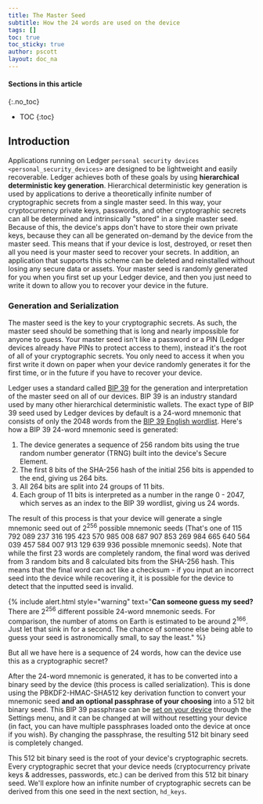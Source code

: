 ```yaml
---
title: The Master Seed
subtitle: How the 24 words are used on the device
tags: []
toc: true
toc_sticky: true
author: pscott
layout: doc_na
---
```


#### Sections in this article
{:.no_toc}
* TOC
{:toc}

## Introduction

Applications running on Ledger `personal security devices <personal_security_devices>` are designed to be lightweight and easily
recoverable. Ledger achieves both of these goals by using **hierarchical
deterministic key generation**. Hierarchical deterministic key
generation is used by applications to derive a theoretically infinite
number of cryptographic secrets from a single master seed. In this way,
your cryptocurrency private keys, passwords, and other cryptographic
secrets can all be determined and intrinsically "stored" in a single
master seed. Because of this, the device's apps don't have to store
their own private keys, because they can all be generated on-demand by
the device from the master seed. This means that if your device is lost,
destroyed, or reset then all you need is your master seed to recover
your secrets. In addition, an application that supports this scheme can
be deleted and reinstalled without losing any secure data or assets.
Your master seed is randomly generated for you when you first set up
your Ledger device, and then you just need to write it down to allow you
to recover your device in the future.

### Generation and Serialization

The master seed is the key to your cryptographic secrets. As such, the
master seed should be something that is long and nearly impossible for
anyone to guess. Your master seed isn't like a password or a PIN (Ledger
devices already have PINs to protect access to them), instead it's the
root of all of your cryptographic secrets. You only need to access it
when you first write it down on paper when your device randomly
generates it for the first time, or in the future if you have to recover
your device.

Ledger uses a standard called [BIP
39](https://github.com/bitcoin/bips/blob/master/bip-0039.mediawiki) for
the generation and interpretation of the master seed on all of our
devices. BIP 39 is an industry standard used by many other hierarchical
deterministic wallets. The exact type of BIP 39 seed used by Ledger
devices by default is a 24-word mnemonic that consists of only the 2048
words from the [BIP 39 English
wordlist](https://github.com/bitcoin/bips/blob/master/bip-0039/english.txt).
Here's how a BIP 39 24-word mnemonic seed is generated:

1.  The device generates a sequence of 256 random bits using the true
    random number generator (TRNG) built into the device's Secure
    Element.
2.  The first 8 bits of the SHA-256 hash of the initial 256 bits is
    appended to the end, giving us 264 bits.
3.  All 264 bits are split into 24 groups of 11 bits.
4.  Each group of 11 bits is interpreted as a number in the range 0 -
    2047, which serves as an index to the BIP 39 wordlist, giving us 24
    words.

The result of this process is that your device will generate a single
mnemonic seed out of 2<sup>256</sup> possible mnemonic seeds (That's one
of 115 792 089 237 316 195 423 570 985 008 687 907 853 269 984 665 640
564 039 457 584 007 913 129 639 936 possible mnemonic seeds). Note that
while the first 23 words are completely random, the final word was
derived from 3 random bits and 8 calculated bits from the SHA-256 hash.
This means that the final word can act like a checksum - if you input an
incorrect seed into the device while recovering it, it is possible for
the device to detect that the inputted seed is invalid.



{% include alert.html style="warning" text="<b>Can someone guess my seed?</b> There are 2<sup>256</sup> different
possible 24-word mnemonic seeds. For comparison, the number of atoms on
Earth is estimated to be around 2<sup>166</sup>. Just let that sink in
for a second. The chance of someone else being able to guess your seed
is astronomically small, to say the least." %}


But all we have here is a sequence of 24 words, how can the device use
this as a cryptographic secret?

After the 24-word mnemonic is generated, it has to be converted into a
binary seed by the device (this process is called serialization). This
is done using the PBKDF2-HMAC-SHA512 key derivation function to convert
your mnemonic seed **and an optional passphrase of your choosing** into
a 512 bit binary seed. This BIP 39 passphrase can be [set on your
device](https://support.ledger.com/hc/en-us/articles/115005214529)
through the Settings menu, and it can be changed at will without
resetting your device (in fact, you can have multiple passphrases loaded
onto the device at once if you wish). By changing the passphrase, the
resulting 512 bit binary seed is completely changed.

This 512 bit binary seed is the root of your device's cryptographic
secrets. Every cryptographic secret that your device needs
(cryptocurrency private keys & addresses, passwords, etc.) can be
derived from this 512 bit binary seed. We'll explore how an infinite
number of cryptographic secrets can be derived from this one seed in the
next section, `hd_keys`.

